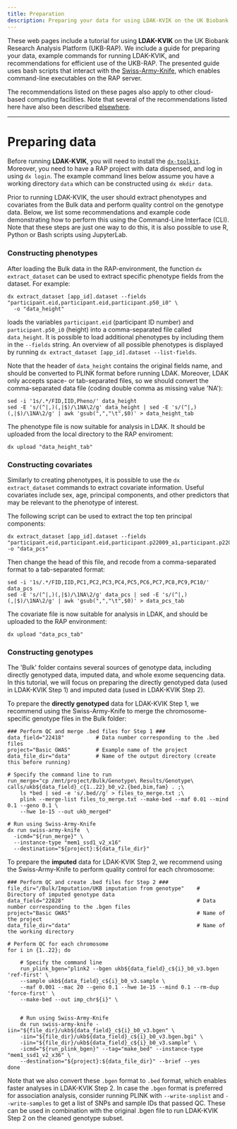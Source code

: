 ```yaml
---
title: Preparation
description: Preparing your data for using LDAK-KVIK on the UK Biobank Research Analysis Platform
---
```


These web pages include a tutorial for using **LDAK-KVIK** on the UK Biobank Research Analysis Platform (UKB-RAP). We include a guide for preparing your data, example commands for running LDAK-KVIK, and recommendations for efficient use of the UKB-RAP. The presented guide uses bash scripts that interact with the [Swiss-Army-Knife](https://dnanexus.gitbook.io/uk-biobank-rap/working-on-the-research-analysis-platform/accessing-data/accessing-bulk-data#analyzing-files-with-swiss-army-knife), which enables command-line executables on the RAP server.

The recommendations listed on these pages also apply to other cloud-based computing facilities. Note that several of the recommendations listed here have also been described [elsewhere](https://github.com/dnanexus/UKB_RAP/tree/main/GWAS).

---------------
# Preparing data

Before running **LDAK-KVIK**, you will need to install the [`dx-toolkit`](https://documentation.dnanexus.com/downloads). Moreover, you need to have a RAP project with data dispensed, and log in using `dx login`. The example command lines below assume you have a working directory `data` which can be constructed using `dx mkdir data`.

Prior to running LDAK-KVIK, the user should extract phenotypes and covariates from the Bulk data and perform quality control on the genotype data. Below, we list some recommendations and example code demonstrating how to perform this using the Command-Line Interface (CLI). Note that these steps are just one way to do this, it is also possible to use R, Python or Bash scripts using JupyterLab.

### Constructing phenotypes

After loading the Bulk data in the RAP-environment, the function `dx extract_dataset` can be used to extract specific phenotype fields from the dataset. For example:
```
dx extract_dataset [app_id].dataset --fields "participant.eid,participant.eid,participant.p50_i0" \ 
  -o "data_height"
```
loads the variables `participant.eid` (participant ID number) and `participant.p50_i0` (height) into a comma-separated file called `data_height`. It is possible to load additional phenotypes by including them in the `--fields` string. An overview of all possible phenotypes is displayed by running `dx extract_dataset [app_id].dataset --list-fields`.

Note that the header of `data_height` contains the original fields name, and should be converted to PLINK format before running LDAK. Moreover, LDAK only accepts space- or tab-separated files, so we should convert the comma-separated data file (coding double comma as missing value 'NA'):
```
sed -i '1s/.*/FID,IID,Pheno/' data_height
sed -E 's/(^|,)(,|$)/\1NA\2/g' data_height | sed -E 's/(^|,)(,|$)/\1NA\2/g' | awk 'gsub(",","\t",$0)' > data_height_tab
```
The phenotype file is now suitable for analysis in LDAK. It should be uploaded from the local directory to the RAP enviroment:
```
dx upload "data_height_tab"
```

### Constructing covariates

Similarly to creating phenotypes, it is possible to use the `dx extract_dataset` commands to extract covariate information. Useful covariates include sex, age, principal components, and other predictors that may be relevant to the phenotype of interest.

The following script can be used to extract the top ten principal components:
```
dx extract_dataset [app_id].dataset --fields "participant.eid,participant.eid,participant.p22009_a1,participant.p22009_a2,participant.p22009_a3,participant.p22009_a4,participant.p22009_a5,participant.p22009_a6,participant.p22009_a7,participant.p22009_a8,participant.p22009_a9,participant.p22009_a10" -o "data_pcs"
```
Then change the head of this file, and recode from a comma-separated format to a tab-separated format:
```
sed -i '1s/.*/FID,IID,PC1,PC2,PC3,PC4,PC5,PC6,PC7,PC8,PC9,PC10/' data_pcs
sed -E 's/(^|,)(,|$)/\1NA\2/g' data_pcs | sed -E 's/(^|,)(,|$)/\1NA\2/g' | awk 'gsub(",","\t",$0)' > data_pcs_tab
```
The covariate file is now suitable for analysis in LDAK, and should be uploaded to the RAP environment:
```
dx upload "data_pcs_tab"
```

### Constructing genotypes

The 'Bulk' folder contains several sources of genotype data, including directly genotyped data, imputed data, and whole exome sequencing data. In this tutorial, we will focus on preparing the directly genotyped data (used in LDAK-KVIK Step 1) and imputed data (used in LDAK-KVIK Step 2).

To prepare the **directly genotyped** data for LDAK-KVIK Step 1, we recommend using the Swiss-Army-Knife to merge the chromosome-specific genotype files in the Bulk folder: 

```
### Perform QC and merge .bed files for Step 1 ###
data_field="22418"          # Data number corresponding to the .bed files
project="Basic GWAS"        # Example name of the project
data_file_dir="data"        # Name of the output directory (create this before running)

# Specify the command line to run
run_merge="cp /mnt/project/Bulk/Genotype\ Results/Genotype\ calls/ukb${data_field}_c{1..22}_b0_v2.{bed,bim,fam} . ;\     
    ls *bed | sed -e 's/.bed//g' > files_to_merge.txt ;\                                            
    plink --merge-list files_to_merge.txt --make-bed --maf 0.01 --mind 0.1 --geno 0.1 \            
    --hwe 1e-15 --out ukb_merged"

# Run using Swiss-Army-Knife
dx run swiss-army-knife  \
  -icmd="${run_merge}" \
  --instance-type "mem1_ssd1_v2_x16" 
  --destination="${project}:${data_file_dir}"
```

To prepare the **imputed** data for LDAK-KVIK Step 2, we recommend using the Swiss-Army-Knife to perform quality control for each chromosome:

```
### Perform QC and create .bed files for Step 2 ###
file_dir="/Bulk/Imputation/UKB imputation from genotype"    # Directory of imputed genotype data
data_field="22828"                                          # Data number corresponding to the .bgen files
project="Basic GWAS"                                        # Name of the project 
data_file_dir="data"                                        # Name of the working directory

# Perform QC for each chromosome
for i in {1..22}; do

    # Specify the command line
    run_plink_bgen="plink2 --bgen ukb${data_field}_c${i}_b0_v3.bgen 'ref-first' \       
    --sample ukb${data_field}_c${i}_b0_v3.sample \                                     
    --maf 0.001 --mac 20 --geno 0.1 --hwe 1e-15 --mind 0.1 --rm-dup 'force-first' \     
    --make-bed --out imp_chr${i}" \                                                                                            
    

    # Run using Swiss-Army-Knife
    dx run swiss-army-knife -iin="${file_dir}/ukb${data_field}_c${i}_b0_v3.bgen" \
    -iin="${file_dir}/ukb${data_field}_c${i}_b0_v3.bgen.bgi" \
    -iin="${file_dir}/ukb${data_field}_c${i}_b0_v3.sample" \
    -icmd="${run_plink_bgen}" --tag="make_bed" --instance-type "mem1_ssd1_v2_x36" \
    --destination="${project}:${data_file_dir}" --brief --yes
done
```

Note that we also convert these `.bgen` format to `.bed` format, which enables faster analyses in LDAK-KVIK Step 2. In case the `.bgen` format is preferred for association analysis, consider running PLINK with `--write-snplist` and  `--write-samples` to get a list of SNPs and sample IDs that passed QC. These can be used in combination with the original .bgen file to run LDAK-KVIK Step 2 on the cleaned genotype subset.
